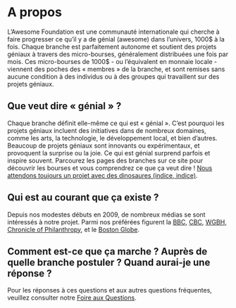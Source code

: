 # A propos

L’Awesome Foundation est une communauté internationale qui cherche à faire progresser ce qu’il y a de génial (awesome) dans l’univers, 1000$ à la fois. Chaque branche est parfaitement autonome et soutient des projets géniaux à travers des micro-bourses, généralement distribuées une fois par mois. Ces micro-bourses de 1000$ - ou l’équivalent en monnaie locale - viennent des poches des « membres » de la branche, et sont remises sans aucune condition à des individus ou à des groupes qui travaillent sur des projets géniaux.

## Que veut dire « génial » ?

Chaque branche définit elle-même ce qui est « génial ». C’est pourquoi les projets géniaux incluent des initiatives dans de nombreux domaines, comme les arts, la technologie, le développement local, et bien d’autres. Beaucoup de projets géniaux sont innovants ou expérimentaux, et provoquent la surprise ou la joie. Ce qui est génial surprend parfois et inspire souvent. Parcourez les pages des branches sur ce site pour découvrir les bourses et vous comprendrez ce que ça veut dire ! [Nous attendons toujours un projet avec des dinosaures (indice, indice)](http://www.youtube.com/watch?v=PPoYzyOn44M).

## Qui est au courant que ça existe ?

Depuis nos modestes débuts en 2009, de nombreux médias se sont intéressés à notre projet. Parmi nos préférées figurent la [BBC](http://www.bbc.com/news/magazine-23469438), [CBC](http://www.cbc.ca/player/Radio/Local+Shows/Ontario/In+Town+and+Out/ID/2509176460/), [WGBH](http://blogs.wgbh.org/innovation-hub/2014/6/13/giving-money-away-step-aside-bill-gates/), [Chronicle of Philanthropy](http://philanthropy.com/article/A-Quirky-Grass-Roots-Effort/131683/), et le [Boston Globe](http://www.boston.com/business/technology/articles/2011/10/10/tiny_grants_keep_awesome_ideas_coming/).

## Comment est-ce que ça marche ? Auprès de quelle branche postuler ? Quand aurai-je une réponse ?

Pour les réponses à ces questions et aux autres questions fréquentes, veuillez consulter notre [Foire aux Questions](<%= faq_path %>).
